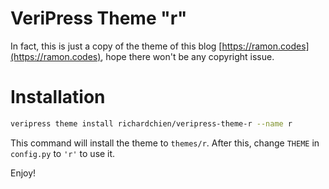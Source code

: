 # VeriPress Theme "r"

In fact, this is just a copy of the theme of this blog [https://ramon.codes](https://ramon.codes), hope there won't be any copyright issue.

# Installation

```sh
veripress theme install richardchien/veripress-theme-r --name r
```

This command will install the theme to `themes/r`. After this, change `THEME` in `config.py` to `'r'` to use it.

Enjoy!
